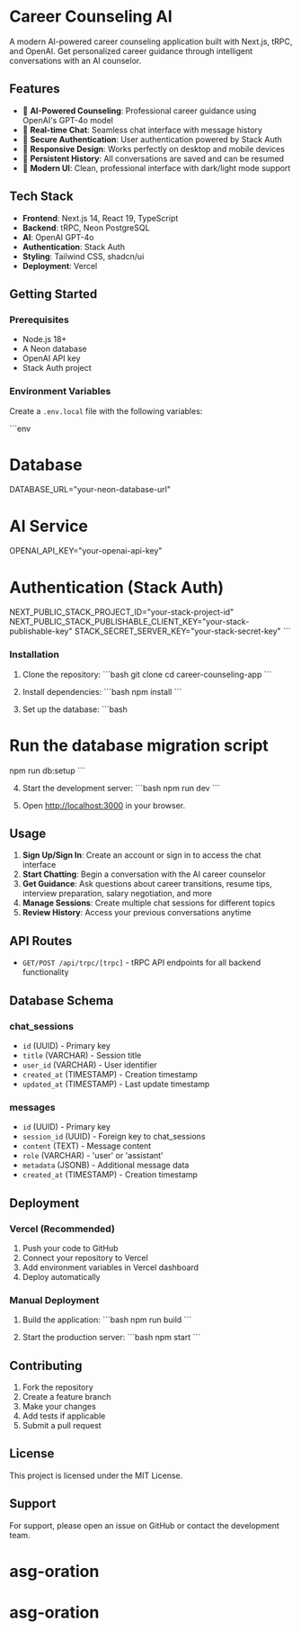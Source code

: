 # Career Counseling AI

A modern AI-powered career counseling application built with Next.js, tRPC, and OpenAI. Get personalized career guidance through intelligent conversations with an AI counselor.

## Features

- 🤖 **AI-Powered Counseling**: Professional career guidance using OpenAI's GPT-4o model
- 💬 **Real-time Chat**: Seamless chat interface with message history
- 🔐 **Secure Authentication**: User authentication powered by Stack Auth
- 📱 **Responsive Design**: Works perfectly on desktop and mobile devices
- 💾 **Persistent History**: All conversations are saved and can be resumed
- 🎨 **Modern UI**: Clean, professional interface with dark/light mode support

## Tech Stack

- **Frontend**: Next.js 14, React 19, TypeScript
- **Backend**: tRPC, Neon PostgreSQL
- **AI**: OpenAI GPT-4o
- **Authentication**: Stack Auth
- **Styling**: Tailwind CSS, shadcn/ui
- **Deployment**: Vercel

## Getting Started

### Prerequisites

- Node.js 18+ 
- A Neon database
- OpenAI API key
- Stack Auth project

### Environment Variables

Create a `.env.local` file with the following variables:

\`\`\`env
# Database
DATABASE_URL="your-neon-database-url"

# AI Service
OPENAI_API_KEY="your-openai-api-key"

# Authentication (Stack Auth)
NEXT_PUBLIC_STACK_PROJECT_ID="your-stack-project-id"
NEXT_PUBLIC_STACK_PUBLISHABLE_CLIENT_KEY="your-stack-publishable-key"
STACK_SECRET_SERVER_KEY="your-stack-secret-key"
\`\`\`

### Installation

1. Clone the repository:
\`\`\`bash
git clone <repository-url>
cd career-counseling-app
\`\`\`

2. Install dependencies:
\`\`\`bash
npm install
\`\`\`

3. Set up the database:
\`\`\`bash
# Run the database migration script
npm run db:setup
\`\`\`

4. Start the development server:
\`\`\`bash
npm run dev
\`\`\`

5. Open [http://localhost:3000](http://localhost:3000) in your browser.

## Usage

1. **Sign Up/Sign In**: Create an account or sign in to access the chat interface
2. **Start Chatting**: Begin a conversation with the AI career counselor
3. **Get Guidance**: Ask questions about career transitions, resume tips, interview preparation, salary negotiation, and more
4. **Manage Sessions**: Create multiple chat sessions for different topics
5. **Review History**: Access your previous conversations anytime

## API Routes

- `GET/POST /api/trpc/[trpc]` - tRPC API endpoints for all backend functionality

## Database Schema

### chat_sessions
- `id` (UUID) - Primary key
- `title` (VARCHAR) - Session title
- `user_id` (VARCHAR) - User identifier
- `created_at` (TIMESTAMP) - Creation timestamp
- `updated_at` (TIMESTAMP) - Last update timestamp

### messages
- `id` (UUID) - Primary key
- `session_id` (UUID) - Foreign key to chat_sessions
- `content` (TEXT) - Message content
- `role` (VARCHAR) - 'user' or 'assistant'
- `metadata` (JSONB) - Additional message data
- `created_at` (TIMESTAMP) - Creation timestamp

## Deployment

### Vercel (Recommended)

1. Push your code to GitHub
2. Connect your repository to Vercel
3. Add environment variables in Vercel dashboard
4. Deploy automatically

### Manual Deployment

1. Build the application:
\`\`\`bash
npm run build
\`\`\`

2. Start the production server:
\`\`\`bash
npm start
\`\`\`

## Contributing

1. Fork the repository
2. Create a feature branch
3. Make your changes
4. Add tests if applicable
5. Submit a pull request

## License

This project is licensed under the MIT License.

## Support

For support, please open an issue on GitHub or contact the development team.
# asg-oration
# asg-oration
